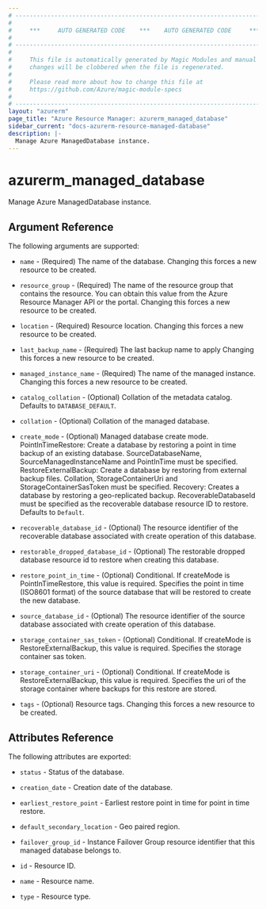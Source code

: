 ```yaml
---
# ----------------------------------------------------------------------------
#
#     ***     AUTO GENERATED CODE    ***    AUTO GENERATED CODE     ***
#
# ----------------------------------------------------------------------------
#
#     This file is automatically generated by Magic Modules and manual
#     changes will be clobbered when the file is regenerated.
#
#     Please read more about how to change this file at
#     https://github.com/Azure/magic-module-specs
#
# ----------------------------------------------------------------------------
layout: "azurerm"
page_title: "Azure Resource Manager: azurerm_managed_database"
sidebar_current: "docs-azurerm-resource-managed-database"
description: |-
  Manage Azure ManagedDatabase instance.
---
```


# azurerm_managed_database

Manage Azure ManagedDatabase instance.


## Argument Reference

The following arguments are supported:

* `name` - (Required) The name of the database. Changing this forces a new resource to be created.

* `resource_group` - (Required) The name of the resource group that contains the resource. You can obtain this value from the Azure Resource Manager API or the portal. Changing this forces a new resource to be created.

* `location` - (Required) Resource location. Changing this forces a new resource to be created.

* `last_backup_name` - (Required) The last backup name to apply Changing this forces a new resource to be created.

* `managed_instance_name` - (Required) The name of the managed instance. Changing this forces a new resource to be created.

* `catalog_collation` - (Optional) Collation of the metadata catalog. Defaults to `DATABASE_DEFAULT`.

* `collation` - (Optional) Collation of the managed database.

* `create_mode` - (Optional) Managed database create mode. PointInTimeRestore: Create a database by restoring a point in time backup of an existing database. SourceDatabaseName, SourceManagedInstanceName and PointInTime must be specified. RestoreExternalBackup: Create a database by restoring from external backup files. Collation, StorageContainerUri and StorageContainerSasToken must be specified. Recovery: Creates a database by restoring a geo-replicated backup. RecoverableDatabaseId must be specified as the recoverable database resource ID to restore. Defaults to `Default`.

* `recoverable_database_id` - (Optional) The resource identifier of the recoverable database associated with create operation of this database.

* `restorable_dropped_database_id` - (Optional) The restorable dropped database resource id to restore when creating this database.

* `restore_point_in_time` - (Optional) Conditional. If createMode is PointInTimeRestore, this value is required. Specifies the point in time (ISO8601 format) of the source database that will be restored to create the new database.

* `source_database_id` - (Optional) The resource identifier of the source database associated with create operation of this database.

* `storage_container_sas_token` - (Optional) Conditional. If createMode is RestoreExternalBackup, this value is required. Specifies the storage container sas token.

* `storage_container_uri` - (Optional) Conditional. If createMode is RestoreExternalBackup, this value is required. Specifies the uri of the storage container where backups for this restore are stored.

* `tags` - (Optional) Resource tags. Changing this forces a new resource to be created.

## Attributes Reference

The following attributes are exported:

* `status` - Status of the database.

* `creation_date` - Creation date of the database.

* `earliest_restore_point` - Earliest restore point in time for point in time restore.

* `default_secondary_location` - Geo paired region.

* `failover_group_id` - Instance Failover Group resource identifier that this managed database belongs to.

* `id` - Resource ID.

* `name` - Resource name.

* `type` - Resource type.
